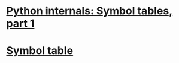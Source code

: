# [Python internals: Symbol tables, part 1](https://eli.thegreenplace.net/2010/09/18/python-internals-symbol-tables-part-1)



# [Symbol table](https://en.wikipedia.org/wiki/Symbol_table)

